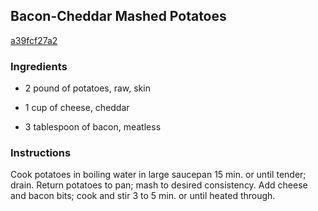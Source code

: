 ## Bacon-Cheddar Mashed Potatoes

[a39fcf27a2](http://www.kraftrecipes.com/recipes/bacon-cheddar-mashed-potatoes-152149.aspx)

### Ingredients

 - 2 pound of potatoes, raw, skin

 - 1 cup of cheese, cheddar

 - 3 tablespoon of bacon, meatless

### Instructions

Cook potatoes in boiling water in large saucepan 15 min. or until tender; drain. Return potatoes to pan; mash to desired consistency. Add cheese and bacon bits; cook and stir 3 to 5 min. or until heated through.